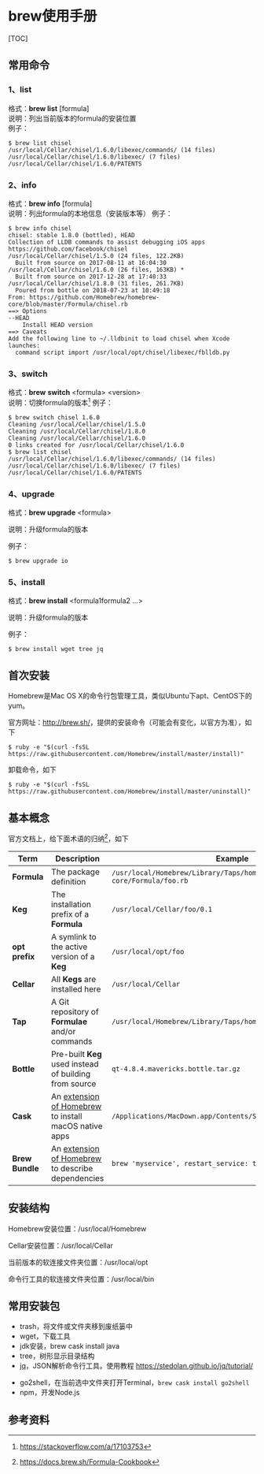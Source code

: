 # brew使用手册

[TOC]

## 常用命令

### 1、list

格式：**brew list** [formula]    
说明：列出当前版本的formula的安装位置    
例子：    

```shell
$ brew list chisel
/usr/local/Cellar/chisel/1.6.0/libexec/commands/ (14 files)
/usr/local/Cellar/chisel/1.6.0/libexec/ (7 files)
/usr/local/Cellar/chisel/1.6.0/PATENTS
```



### 2、info

格式：**brew info** [formula]    
说明：列出formula的本地信息（安装版本等）
例子：    

```shell
$ brew info chisel
chisel: stable 1.8.0 (bottled), HEAD
Collection of LLDB commands to assist debugging iOS apps
https://github.com/facebook/chisel
/usr/local/Cellar/chisel/1.5.0 (24 files, 122.2KB)
  Built from source on 2017-08-11 at 16:04:30
/usr/local/Cellar/chisel/1.6.0 (26 files, 163KB) *
  Built from source on 2017-12-28 at 17:40:33
/usr/local/Cellar/chisel/1.8.0 (31 files, 261.7KB)
  Poured from bottle on 2018-07-23 at 10:49:18
From: https://github.com/Homebrew/homebrew-core/blob/master/Formula/chisel.rb
==> Options
--HEAD
	Install HEAD version
==> Caveats
Add the following line to ~/.lldbinit to load chisel when Xcode launches:
  command script import /usr/local/opt/chisel/libexec/fblldb.py
```



### 3、switch

格式：**brew** **switch** \<formula\> \<version\>     
说明：切换formula的版本[^1]
例子：    

```shell
$ brew switch chisel 1.6.0
Cleaning /usr/local/Cellar/chisel/1.5.0
Cleaning /usr/local/Cellar/chisel/1.8.0
Cleaning /usr/local/Cellar/chisel/1.6.0
0 links created for /usr/local/Cellar/chisel/1.6.0
$ brew list chisel
/usr/local/Cellar/chisel/1.6.0/libexec/commands/ (14 files)
/usr/local/Cellar/chisel/1.6.0/libexec/ (7 files)
/usr/local/Cellar/chisel/1.6.0/PATENTS
```



### 4、upgrade

格式：**brew upgrade** \<formula\>

说明：升级formula的版本

例子：

```shell
$ brew upgrade io
```



### 5、install

格式：**brew install** \<formula1formula2 ...\>

说明：升级formula的版本

例子：

```shell
$ brew install wget tree jq
```





## 首次安装

Homebrew是Mac OS X的命令行包管理工具，类似Ubuntu下apt、CentOS下的yum。

官方网址：<http://brew.sh/>，提供的安装命令（可能会有变化，以官方为准），如下 

```shell
$ ruby -e "$(curl -fsSL https://raw.githubusercontent.com/Homebrew/install/master/install)"
```



卸载命令，如下 

```shell
$ ruby -e "$(curl -fsSL https://raw.githubusercontent.com/Homebrew/install/master/uninstall)"
```



## 基本概念

官方文档上，给下面术语的归纳[^2]，如下

| Term            | Description                                                  | Example                                                      |
| --------------- | ------------------------------------------------------------ | ------------------------------------------------------------ |
| **Formula**     | The package definition                                       | `/usr/local/Homebrew/Library/Taps/homebrew/homebrew-core/Formula/foo.rb` |
| **Keg**         | The installation prefix of a **Formula**                     | `/usr/local/Cellar/foo/0.1`                                  |
| **opt prefix**  | A symlink to the active version of a **Keg**                 | `/usr/local/opt/foo`                                         |
| **Cellar**      | All **Kegs** are installed here                              | `/usr/local/Cellar`                                          |
| **Tap**         | A Git repository of **Formulae** and/or commands             | `/usr/local/Homebrew/Library/Taps/homebrew/homebrew-core`    |
| **Bottle**      | Pre-built **Keg** used instead of building from source       | `qt-4.8.4.mavericks.bottle.tar.gz`                           |
| **Cask**        | An [extension of Homebrew](https://github.com/Homebrew/homebrew-cask) to install macOS native apps | `/Applications/MacDown.app/Contents/SharedSupport/bin/macdown` |
| **Brew Bundle** | An [extension of Homebrew](https://github.com/Homebrew/homebrew-bundle) to describe dependencies | `brew 'myservice', restart_service: true`                    |



## 安装结构

Homebrew安装位置：/usr/local/Homebrew

Cellar安装位置：/usr/local/Cellar

当前版本的软连接文件夹位置：/usr/local/opt

命令行工具的软连接文件夹位置：/usr/local/bin



## 常用安装包

- trash，将文件或文件夹移到废纸篓中 
- wget，下载工具 
- jdk安装，brew cask install java 
- tree，树形显示目录结构 
- [jq](https://stedolan.github.io/jq/)，JSON解析命令行工具。使用教程 <https://stedolan.github.io/jq/tutorial/>

* go2shell，在当前选中文件夹打开Terminal，`brew cask install go2shell`
* npm，开发Node.js



## 参考资料

[^1]: https://stackoverflow.com/a/17103753
[^2]:https://docs.brew.sh/Formula-Cookbook